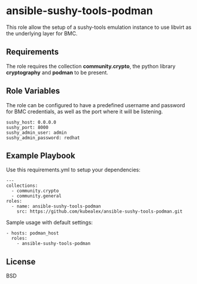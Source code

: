 ansible-sushy-tools-podman
=========

This role allow the setup of a sushy-tools emulation instance to use libvirt as the underlying layer for BMC.

Requirements
------------

The role requires the collection **community.crypto**, the python library **cryptography** and **podman** to be present.

Role Variables
--------------

The role can be configured to have a predefined username and password for BMC credentials, as well as the port where it will be listening.

    sushy_host: 0.0.0.0
    sushy_port: 8000
    sushy_admin_user: admin
    sushy_admin_password: redhat


Example Playbook
----------------

Use this requirements.yml to setup your dependencies:

    ---
    collections:
      - community.crypto
      - community.general
    roles:
      - name: ansible-sushy-tools-podman
        src: https://github.com/kubealex/ansible-sushy-tools-podman.git

Sample usage with default settings:

    - hosts: podman_host
      roles:
        - ansible-sushy-tools-podman

License
-------

BSD
